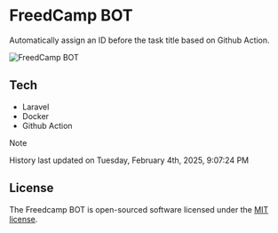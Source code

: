 # FreedCamp BOT

Automatically assign an ID before the task title based on Github Action.

![FreedCamp BOT](https://repository-images.githubusercontent.com/737932867/7d34798b-2680-471c-b089-a78a718d3d6a)

## Tech

- Laravel
- Docker
- Github Action

> [!NOTE]  
> History last updated on Tuesday, February 4th, 2025, 9:07:24 PM

## License

The Freedcamp BOT is open-sourced software licensed under the [MIT license](https://opensource.org/licenses/MIT).
